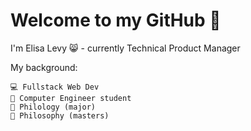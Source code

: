 # Welcome to my GitHub 👋
I'm Elisa Levy 😸 - currently Technical Product Manager
 
My background:
     
    💻 Fullstack Web Dev 
    🌱 Computer Engineer student
    📖 Philology (major)
    💭 Philosophy (masters)
    


<!--
**meweli/meweli** is a ✨ _special_ ✨ repository because its `README.md` (this file) appears on your GitHub profile.

Here are some ideas to get you started:

- 🔭 I’m currently working on ...
- 🌱 I’m currently learning ...
- 👯 I’m looking to collaborate on ...
- 🤔 I’m looking for help with ...
- 💬 Ask me about ...
- 📫 How to reach me: ...
- 😄 Pronouns: ...
- ⚡ Fun fact: ...
-->
